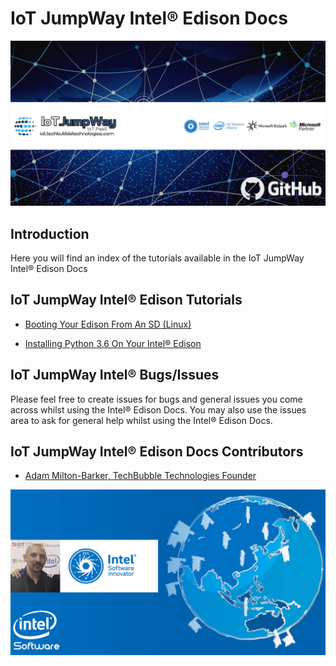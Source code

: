 # IoT JumpWay Intel® Edison Docs

![TechBubble IoT JumpWay Docs](../../images/main/IoT-Jumpway.jpg)  

## Introduction

Here you will find an index of the tutorials available in the IoT JumpWay Intel® Edison Docs

## IoT JumpWay Intel® Edison Tutorials

- [Booting Your Edison From An SD (Linux)](https://github.com/TechBubbleTechnologies/IoT-JumpWay-Intel-Examples/blob/master/Intel-Edison/_DOCS/1-Booting-From-SD-Linux.md "Booting Your Edison From An SD (Linux)")

- [Installing Python 3.6 On Your Intel® Edison](https://github.com/TechBubbleTechnologies/IoT-JumpWay-Intel-Examples/blob/master/Intel-Edison/_DOCS/3-Installing-Python-3-6.md "Installing Python 3.6 On Your Intel® Edison")

## IoT JumpWay Intel® Bugs/Issues

Please feel free to create issues for bugs and general issues you come across whilst using the Intel® Edison Docs. You may also use the issues area to ask for general help whilst using the Intel® Edison Docs.

## IoT JumpWay Intel® Edison Docs Contributors

- [Adam Milton-Barker, TechBubble Technologies Founder](https://github.com/AdamMiltonBarker "Adam Milton-Barker, TechBubble Technologies Founder")

![Adam Milton-Barker,  Intel Software Innovator](../../images/main/Intel-Software-Innovator.jpg)  